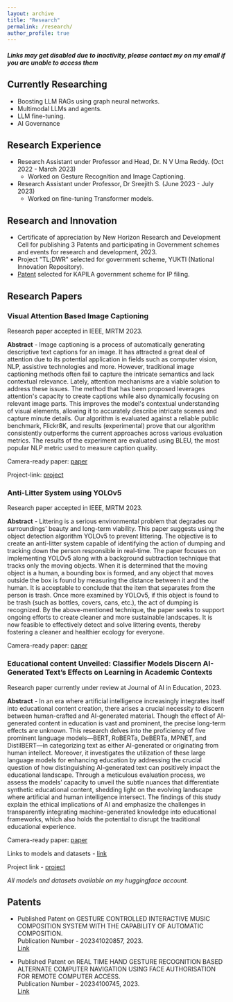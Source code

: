 ```yaml
---
layout: archive
title: "Research"
permalink: /research/
author_profile: true
---
```

#### *Links may get disabled due to inactivity, please contact my on my email if you are unable to access them*

## Currently Researching

- Boosting LLM RAGs using graph neural networks.
- Multimodal LLMs and agents.
- LLM fine-tuning.
- AI Governance

## Research Experience

- Research Assistant under Professor and Head, Dr. N V Uma Reddy. (Oct 2022 - March 2023)
  - Worked on Gesture Recognition and Image Captioning.   
- Research Assistant under Professor, Dr Sreejith S. (June 2023 - July 2023)
  - Worked on fine-tuning Transformer models.    

## Research and Innovation

- Certificate of appreciation by New Horizon Research and Development Cell for publishing 3 Patents and participating in Government schemes and events for research and development, 2023.
- Project "TL;DWR" selected for government scheme, YUKTI (National Innovation Repository).  
- [Patent](https://patentscope.wipo.int/search/en/detail.jsf?docId=IN396260139&_cid=P12-LIFY7I-88034-1) selected for KAPILA government scheme for IP filing.

## Research Papers

### Visual Attention Based Image Captioning
Research paper accepted in IEEE, MRTM 2023.

**Abstract** - Image captioning is a process of automatically generating descriptive text captions for an image. It has attracted a great deal of attention due to its potential application in fields such as computer vision, NLP, assistive technologies and more. However, traditional image captioning methods often fail to capture the intricate semantics and lack contextual relevance. Lately, attention mechanisms are a viable solution to address these issues. The method that has been proposed leverages attention's capacity to create captions while also dynamically focusing on relevant image parts. This improves the model's contextual understanding of visual elements, allowing it to accurately describe intricate scenes and capture minute details. Our algorithm is evaluated against a reliable public benchmark, Flickr8K, and results (experimental) prove that our algorithm consistently outperforms the current approaches across various evaluation metrics. The results of the experiment are evaluated using BLEU, the most popular NLP metric used to measure caption quality.

Camera-ready paper: [paper](https://drive.google.com/drive/folders/1Izsw9qN3qCCGpmkaRNfa6Ti4ZDhCBWwr?usp=drive_link)

Project-link: [project](https://image-caption.streamlit.app/)

### Anti-Litter System using YOLOv5
Research paper accepted in IEEE, MRTM 2023.

**Abstract** - Littering is a serious environmental problem that degrades our surroundings' beauty and long-term viability. This paper suggests using the object detection algorithm YOLOv5 to prevent littering. The objective is to create an anti-litter system capable of identifying the action of dumping and tracking down the person responsible in real-time. The paper focuses on implementing YOLOv5 along with a background subtraction technique that tracks only the moving objects. When it is determined that the moving object is a human, a bounding box is formed, and any object that moves outside the box is found by measuring the distance between it and the human. It is acceptable to conclude that the item that separates from the person is trash. Once more examined by YOLOv5, if this object is found to be trash (such as bottles, covers, cans, etc.), the act of dumping is recognized. By the above-mentioned technique, the paper seeks to support ongoing efforts to create cleaner and more sustainable landscapes. It is now feasible to effectively detect and solve littering events, thereby fostering a cleaner and healthier ecology for everyone.

Camera-ready paper: [paper](https://drive.google.com/drive/folders/1Izsw9qN3qCCGpmkaRNfa6Ti4ZDhCBWwr?usp=drive_link)

### Educational content Unveiled: Classifier Models Discern AI-Generated Text’s Effects on Learning in Academic Contexts 
Research paper currently under review at Journal of AI in Education, 2023.

**Abstract** - In an era where artificial intelligence increasingly integrates itself into educational content creation, there arises a crucial necessity to discern between human-crafted and AI-generated material. Though the effect of AI-generated content in education is vast and prominent, the precise long-term effects are unknown. This research delves into the proficiency of five prominent language models—BERT, RoBERTa, DeBERTa, MPNET, and DistilBERT—in categorizing text as either AI-generated or originating from human intellect. Moreover, it investigates the utilization of these large language models for enhancing education by addressing the crucial question of how distinguishing AI-generated text can positively impact the educational landscape. Through a meticulous evaluation process, we assess the models’ capacity to unveil the subtle nuances that differentiate synthetic educational content, shedding light on the evolving landscape where artificial and human intelligence intersect. The findings of this study explain the ethical implications of AI and emphasize the challenges in transparently integrating machine-generated knowledge into educational frameworks, which also holds the potential to disrupt the traditional educational experience. 

Camera-ready paper: [paper](https://drive.google.com/drive/folders/1Izsw9qN3qCCGpmkaRNfa6Ti4ZDhCBWwr?usp=drive_link)

Links to models and datasets - [link](https://huggingface.co/jayavibhav)

Project link - [project](https://ai-text-classification.streamlit.app/)

*All models and datasets available on my huggingface account.*


## Patents

- Published Patent on GESTURE CONTROLLED INTERACTIVE MUSIC COMPOSITION SYSTEM WITH THE CAPABILITY OF AUTOMATIC COMPOSITION.
  <br>Publication Number - 202341020857, 2023.<br>
  [Link](https://patentscope.wipo.int/search/en/detail.jsf?docId=IN396260139&_cid=P12-LIFY7I-88034-1)
  
- Published Patent on REAL TIME HAND GESTURE RECOGNITION BASED ALTERNATE COMPUTER NAVIGATION USING FACE AUTHORISATION FOR REMOTE COMPUTER ACCESS.
  <br>Publication Number - 20234100745, 2023.<br>
  [Link](https://patentscope.wipo.int/search/en/detail.jsf?docId=IN393021434&_cid=P12-LIFYB1-89164-1)

